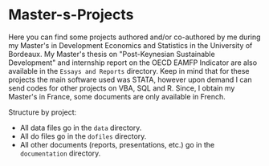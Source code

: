 # Master-s-Projects

Here you can find some projects authored and/or co-authored by me during my Master's in Development Economics and Statistics in the University of Bordeaux. My Master's thesis on "Post-Keynesian Sustainable Development" and internship report on the OECD EAMFP Indicator are also available in the `Essays and Reports` directory. Keep in mind that for these projects the main software used was STATA, however upon demand I can send codes for other projects on VBA, SQL and R. Since, I obtain my Master's in France, some documents are only available in French. 

Structure by project: 
 - All data files go in the `data` directory.
 - All do files go in the `dofiles` directory.
 - All other documents (reports, presentations, etc.) go in the `documentation` directory. 
